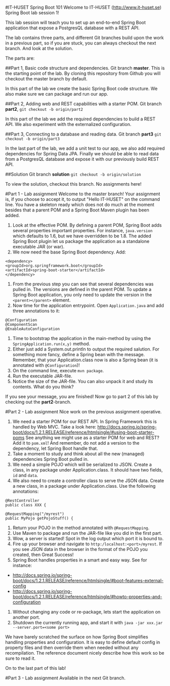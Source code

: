 #IT-HUSET Spring Boot 101
Welcome to IT-HUSET (http://www.it-huset.se) Spring Boot lab session 1!

This lab session will teach you to set up an end-to-end Spring Boot application that expose a PostgresQL database with a REST API.

The lab contains three parts, and different Git branches build upon the work in a previous part, so if you are stuck, you can always checkout the
next branch. And look at the solution.

The parts are:

##Part 1, Basic code structure and dependencies.
Git branch **master**. This is the starting point of the lab. By cloning this repository from Github you will checkout the master branch by default.

In this part of the lab we create the basic Spring Boot code structure. We also make sure we can package and run our app.

##Part 2, Adding web and REST capabilities with a starter POM.
Git branch **part2**, `git checkout -b origin/part2`

In this part of the lab we add the required dependencies to build a REST API. We also experiment with the externalized configuration.

##Part 3, Connecting to a database and reading data.
Git branch **part3** `git checkout -b origin/part3`

In the last part of the lab, we add a unit test to our app, we also add required dependencies for Spring Data JPA.
Finally we should be able to read data from a PostgresQL database and expose it with our previously build REST API.

##Solution
Git branch **solution** `git checkout -b origin/solution`

To view the solution, checkout this branch. No assignments here!

#Part 1 - Lab assignment
Welcome to the master branch! Your assignment is, if you choose to accept it, to output "Hello IT-HUSET" on the command line.
You have a skeleton ready which does not do much at the moment besides that a parent POM and a Spring Boot Maven plugin has been added.

1. Look at the effective POM. By defining a parent POM, Spring Boot adds several properties important properties.
For instance, `java.version` which defaults to 1.6, but we have overridden to be 1.8.
The added Spring Boot plugin let us package the application as a standalone executable JAR (or war).
1. We now need the base Spring Boot dependency. Add:
```
<dependency>
<groupId>org.springframework.boot</groupId>
<artifactId>spring-boot-starter</artifactId>
</dependency>
```
1. From the previous step you can see that several dependencies was pulled in. The versions are defined in the parent POM.
To update a Spring Boot application, you only need to update the version in the `<parent></parent>` element.
1. Now time for the application entrypoint. Open `Application.java` and add three annotations to it:
```
@Configuration
@ComponentScan
@EnableAutoConfiguration
```
1. Time to bootstrap the application in the main-method by using the `SpringApplication.run(x,y)` method.
1. Either just add a System.out.println to output the required salution. For something more fancy, define a Spring bean with the message.
Remember, that your Application.class now is also a Spring bean (it is annotated with `@Configuration`)!
1. On the command line, execute `mvn package`.
1. Run the executable JAR-file.
1. Notice the size of the JAR-file. You can also unpack it and study its contents. What do you think?

If you see your message, you are finished! Now go to part 2 of this lab by checking out the **part2**-branch.

#Part 2 - Lab assignment
Nice work on the previous assignment operative.

1. We need a starter POM for our REST API. In Spring Framework this is handled by Web MVC.
Take a look here: http://docs.spring.io/spring-boot/docs/1.2.1.RELEASE/reference/htmlsingle/#using-boot-starter-poms
See anything we might use as a starter POM for web and REST? Add it to `pom.xml`! And remember, do not add a version to the
dependency, let Spring Boot handle that.
1. Take a moment to study and think about all the new (managed) dependencies Spring Boot pulled in.
1. We need a simple POJO which will be serialized to JSON. Create a class, in any package under Application.class.
It should have two fields, `id` and `data`.
1. We also need to create a controller class to serve the JSON data. Create a new class, in a package under Application.class.
Use the following annotations:
```
@RestController
public class XXX {
```
```
@RequestMapping("/myrest")
public MyPojo getPojoStuff() {
```
1. Return your POJO in the method annotated with `@RequestMapping`.
1. Use Maven to package and run the JAR-file like you did in the first part.
1. Wow, a server is started! Spot in the log output which port it is bound to.
1. Fire up your browser and navigate to `http:/localhost:<port>/myrest`.
If you see JSON data in the browser in the format of the POJO you created, then Great Success!
1. Spring Boot handles properties in a smart and easy way. See for instance:
  * http://docs.spring.io/spring-boot/docs/1.2.1.RELEASE/reference/htmlsingle/#boot-features-external-config
  * http://docs.spring.io/spring-boot/docs/1.2.1.RELEASE/reference/htmlsingle/#howto-properties-and-configuration
1. Without changing any code or re-package, lets start the application on another port.
1. Shutdown the currently running app, and start it with `java -jar xxx.jar --server.port=<some port>`

We have barely scratched the surface on how Spring Boot simplifies handling properties and configuration. It is easy to define default config
in property files and then override them when needed without any recompilation.
The reference document nicely describe how this work so be sure to read it.

On to the last part of this lab!

#Part 3 - Lab assignment
Available in the next Git branch.